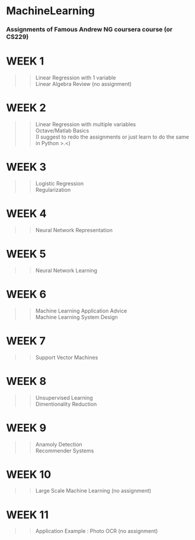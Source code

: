 # MachineLearning

### Assignments of Famous Andrew NG coursera course (or CS229)

# WEEK 1
>> Linear Regression with 1 variable<br>
>> Linear Algebra Review (no assignment)<br>
# WEEK 2
>> Linear Regression with multiple variables<br>
>> Octave/Matlab Basics<br>
(I suggest to redo the assignments or just learn to do the same in Python >.<)<br>
# WEEK 3
>> Logistic Regression<br>
>> Regularization<br>

# WEEK 4
>> Neural Network Representation<br>

# WEEK 5
>> Neural Network Learning<br>

# WEEK 6
>> Machine Learning Application Advice<br>
>> Machine Learning System Design<br>

# WEEK 7
>> Support Vector Machines<br>

# WEEK 8<br>
>> Unsupervised Learning<br>
>> Dimentionality Reduction<br>

# WEEK 9
>> Anamoly Detection<br>
>> Recommender Systems<br>

# WEEK 10
>> Large Scale Machine Learning (no assignment)<br>

# WEEK 11
>> Application Example : Photo OCR (no assignment)<br>
